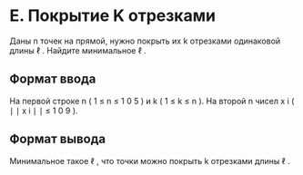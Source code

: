 # E. Покрытие K отрезками

Даны 
n
 точек на прямой, нужно покрыть их 
k
 отрезками одинаковой длины 
ℓ
.
Найдите минимальное 
ℓ
.

## Формат ввода
На первой строке 
n
 (
1
≤
n
≤
1
0
5
) и 
k
 (
1
≤
k
≤
n
). На второй 
n
 чисел 
x
i
 (
∣
∣
x
i
∣
∣
≤
1
0
9
).
## Формат вывода
Минимальное такое 
ℓ
, что точки можно покрыть 
k
 отрезками длины 
ℓ
.